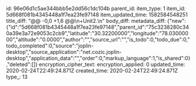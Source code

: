 id: 96e06d1c5ae344bbb5e2dd56c1dc104b
parent_id: 
item_type: 1
item_id: 5d668f081b4345448a1f7ea23fe97148
item_updated_time: 1582584548251
title_diff: "@@ -0,0 +1,6 @@\n+Unit2.\n"
body_diff: 
metadata_diff: {"new":{"id":"5d668f081b4345448a1f7ea23fe97148","parent_id":"75c3238280c340a39e3a72e9053c2cb9","latitude":"30.32200000","longitude":"78.03000000","altitude":"0.0000","author":"","source_url":"","is_todo":0,"todo_due":0,"todo_completed":0,"source":"joplin-desktop","source_application":"net.cozic.joplin-desktop","application_data":"","order":0,"markup_language":1,"is_shared":0},"deleted":[]}
encryption_cipher_text: 
encryption_applied: 0
updated_time: 2020-02-24T22:49:24.871Z
created_time: 2020-02-24T22:49:24.871Z
type_: 13